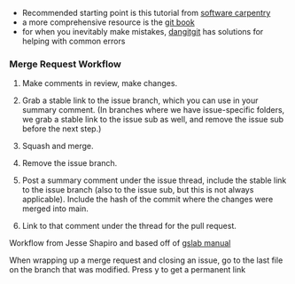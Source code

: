 -   Recommended starting point is this tutorial from [software carpentry](https://swcarpentry.github.io/git-novice/)
-   a more comprehensive resource is the [git book](https://git-scm.com/book/en/v2)
-   for when you inevitably make mistakes, [dangitgit](https://dangitgit.com/en) has solutions for helping with common errors
### Merge Request Workflow

1.  Make comments in review, make changes.
    
2.  Grab a stable link to the issue branch, which you can use in your summary comment. (In branches where we have issue-specific folders, we grab a stable link to the issue sub as well, and remove the issue sub before the next step.)
    
3.  Squash and merge.
    
4.  Remove the issue branch.
    
5.  Post a summary comment under the issue thread, include the stable link to the issue branch (also to the issue sub, but this is not always applicable). Include the hash of the commit where the changes were merged into main.
    
6.  Link to that comment under the thread for the pull request.
    

Workflow from Jesse Shapiro and based off of [gslab manual](https://github.com/gslab-econ/lab-manual/wiki/Introduction)

When wrapping up a merge request and closing an issue, go to the last file on the branch that was modified. Press y to get a permanent link